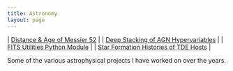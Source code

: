 ```yaml
---
title: Astronomy
layout: page
---
```


| [Distance & Age of Messier 52](./distance-age-m52)                   |
| [Deep Stacking of AGN Hypervariables](./deep-stacking-agn-hypervars) |
| [FITS Utilities Python Module](./fits-utils)                         |
| [Star Formation Histories of TDE Hosts](./tde-host-project)          |

Some of the various astrophysical projects I have worked on over the years.
